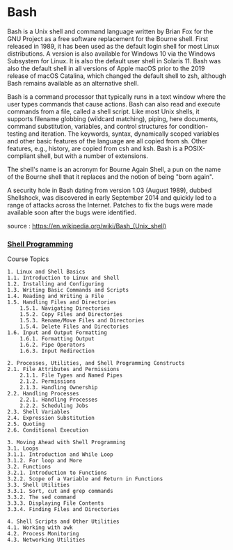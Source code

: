 # Bash

Bash is a Unix shell and command language written by Brian Fox for the GNU Project as a free software replacement for the Bourne shell. First released in 1989, it has been used as the default login shell for most Linux distributions. A version is also available for Windows 10 via the Windows Subsystem for Linux. It is also the default user shell in Solaris 11. Bash was also the default shell in all versions of Apple macOS prior to the 2019 release of macOS Catalina, which changed the default shell to zsh, although Bash remains available as an alternative shell.

Bash is a command processor that typically runs in a text window where the user types commands that cause actions. Bash can also read and execute commands from a file, called a shell script. Like most Unix shells, it supports filename globbing (wildcard matching), piping, here documents, command substitution, variables, and control structures for condition-testing and iteration. The keywords, syntax, dynamically scoped variables and other basic features of the language are all copied from sh. Other features, e.g., history, are copied from csh and ksh. Bash is a POSIX-compliant shell, but with a number of extensions.

The shell's name is an acronym for Bourne Again Shell, a pun on the name of the Bourne shell that it replaces and the notion of being "born again".

A security hole in Bash dating from version 1.03 (August 1989), dubbed Shellshock, was discovered in early September 2014 and quickly led to a range of attacks across the Internet. Patches to fix the bugs were made available soon after the bugs were identified. 

source : https://en.wikipedia.org/wiki/Bash_(Unix_shell)

### [Shell Programming]()

Course Topics

    1. Linux and Shell Basics
    1.1. Introduction to Linux and Shell
    1.2. Installing and Configuring
    1.3. Writing Basic Commands and Scripts
    1.4. Reading and Writing a File
    1.5. Handling Files and Directories
        1.5.1. Navigating Directories
        1.5.2. Copy Files and Directories
        1.5.3. Rename/Move Files and Directories
        1.5.4. Delete Files and Directories
    1.6. Input and Output Formatting
        1.6.1. Formatting Output
        1.6.2. Pipe Operators
        1.6.3. Input Redirection
    
    2. Processes, Utilities, and Shell Programming Constructs
    2.1. File Attributes and Permissions
        2.1.1. File Types and Named Pipes
        2.1.2. Permissions
        2.1.3. Handling Ownership
    2.2. Handling Processes
        2.2.1. Handling Processes
        2.2.2. Scheduling Jobs
    2.3. Shell Variables
    2.4. Expression Substitution
    2.5. Quoting
    2.6. Conditional Execution
    
    3. Moving Ahead with Shell Programming
    3.1. Loops
    3.1.1. Introduction and While Loop
    3.1.2. For loop and More
    3.2. Functions
    3.2.1. Introduction to Functions
    3.2.2. Scope of a Variable and Return in Functions
    3.3. Shell Utilities
    3.3.1. Sort, cut and grep commands
    3.3.2. The sed command
    3.3.3. Displaying File Contents
    3.3.4. Finding Files and Directories
    
    4. Shell Scripts and Other Utilities
    4.1. Working with awk
    4.2. Process Monitoring
    4.3. Networking Utilities
    
